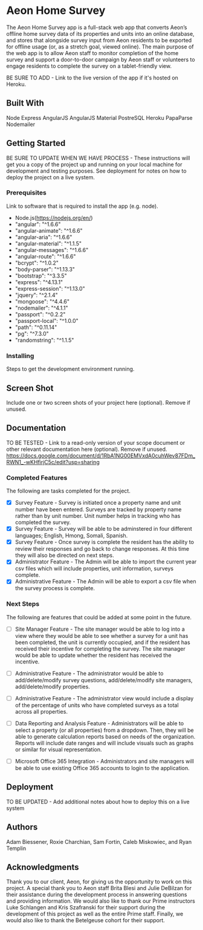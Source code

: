# Aeon Home Survey

The Aeon Home Survey app is a full-stack web app that converts Aeon’s offline home survey data of its properties and units into an online database, and stores that alongside survey input from Aeon residents to be exported for offline usage (or, as a stretch goal, viewed online). The main purpose of the web app is to allow Aeon staff to monitor completion of the home survey and support a door-to-door campaign by Aeon staff or volunteers to engage residents to complete the survey on a tablet-friendly view.

BE SURE TO ADD - Link to the live version of the app if it's hosted on Heroku.

## Built With

Node
Express
AngularJS
AngularJS Material
PostreSQL
Heroku
PapaParse
Nodemailer

## Getting Started

BE SURE TO UPDATE WHEN WE HAVE PROCESS - These instructions will get you a copy of the project up and running on your local machine for development and testing purposes. See deployment for notes on how to deploy the project on a live system.

### Prerequisites

Link to software that is required to install the app (e.g. node).

- Node.js(https://nodejs.org/en/)
- "angular": "^1.6.6"
- "angular-animate": "^1.6.6"
- "angular-aria": "^1.6.6"
- "angular-material": "^1.1.5"
- "angular-messages": "^1.6.6"
- "angular-route": "^1.6.6"
- "bcrypt": "^1.0.2"
- "body-parser": "^1.13.3"
- "bootstrap": "^3.3.5"
- "express": "^4.13.1"
- "express-session": "^1.13.0"
- "jquery": "^2.1.4"
- "mongoose": "^4.4.6"
- "nodemailer": "^4.1.1"
- "passport": "^0.2.2"
- "passport-local": "^1.0.0"
- "path": "^0.11.14"
- "pg": "^7.3.0"
- "randomstring": "^1.1.5"


### Installing

Steps to get the development environment running.

## Screen Shot

Include one or two screen shots of your project here (optional). Remove if unused.

## Documentation

TO BE TESTED  - Link to a read-only version of your scope document or other relevant documentation here (optional). Remove if unused.
https://docs.google.com/document/d/1RbA1NG00EMVxdA0cuhWev87FDm_RWN1_-wKHfirjC5c/edit?usp=sharing

### Completed Features

The following are tasks completed for the project.

- [x] Survey Feature - Survey is initiated once a property name and unit number have been entered.  Surveys are tracked by property name rather than by unit number.  Unit number helps         in tracking who has completed the survey.
- [x] Survey Feature - Survey will be able to be adminstered in four different languages; English, Hmong, Somali, Spanish.
- [x] Survey Feature - Once survey is complete the resident has the ability to review their responses and go back to change responses.  At this time they will also be directed on next steps.
- [x] Administrator Feature - The Admin will be able to import the current year csv files which will include properties, unit information, surveys complete.
- [x] Administrative Feature - The Admin will be able to export a csv file when the survey process is complete.  

### Next Steps

The following are features that could be added at some point in the future.

- [ ] Site Manager Feature - The site manager would be able to log into a view where they would be able to see whether a survey for a unit has been completed, the unit is currently occupied, and if the resident has received their incentive for completing the survey.  The site manager would be able to update whether the resident has received the incentive.
- [ ] Administrative Feature - The administrator would be able to add/delete/modify survey questions, add/delete/modify site managers, add/delete/modify properties.
- [ ] Administrative Feature - The administrator view would include a display of the percentage of units who have completed surveys as a total across all properties.
- [ ] Data Reporting and Analysis Feature - Administrators will be able to select a property (or all properties) from a dropdown.  Then, they will be able to generate calculation reports based on needs of the organization.  Reports will include date ranges and will include visuals such as graphs or similar for visual representation.
- [ ] Microsoft Office 365 Integration - Administrators and site managers will be able to use existing Office 365 accounts to login to the application.


## Deployment

TO BE UPDATED - Add additional notes about how to deploy this on a live system

## Authors

Adam Biessener, Roxie Charchian, Sam Fortin, Caleb Miskowiec, and Ryan Templin


## Acknowledgments

Thank you to our client, Aeon, for giving us the opportunity to work on this project.  A special thank you to Aeon staff Brita Blesi and Julie DeBilzan for their assistance during the development process in answering questions and providing information.  We would also like to thank our Prime instructors Luke Schlangen and Kris Szafranski for their support during the development of this project as well as the entire Prime staff.  Finally, we would also like to thank the Betelgeuse cohort for their support.
